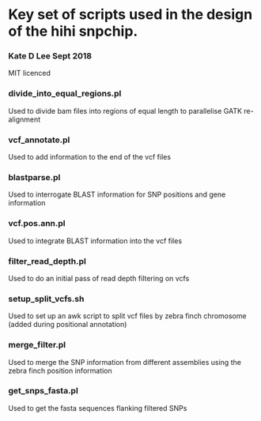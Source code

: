 # Key set of scripts used in the design of the hihi snpchip. 

### Kate D Lee Sept 2018

MIT licenced


### divide_into_equal_regions.pl
Used to divide bam files into regions of equal length to parallelise GATK re-alignment

### vcf_annotate.pl
Used to add information to the end of the vcf files

### blastparse.pl
Used to interrogate BLAST information for SNP positions and gene information

### vcf.pos.ann.pl
Used to integrate BLAST information into the vcf files

### filter_read_depth.pl
Used to do an initial pass of read depth filtering on vcfs

### setup_split_vcfs.sh
Used to set up an awk script to split vcf files by zebra finch chromosome (added during positional annotation)

### merge_filter.pl
Used to merge the SNP information from different assemblies using the zebra finch position information

### get_snps_fasta.pl
Used to get the fasta sequences flanking filtered SNPs


